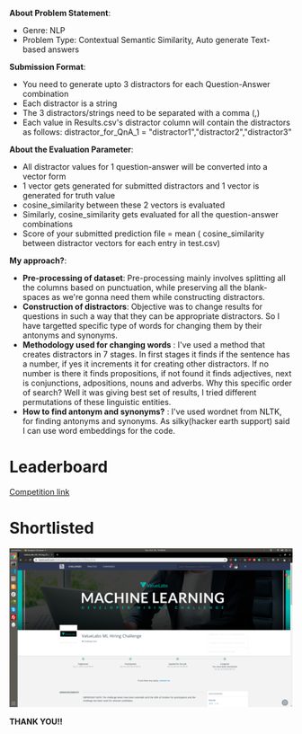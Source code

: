 **About Problem Statement**:
 - Genre: NLP
 - Problem Type: Contextual Semantic Similarity, Auto generate Text-based answers

**Submission Format**:
 - You need to generate upto 3 distractors for each Question-Answer combination
 - Each distractor is a string
 - The 3 distractors/strings need to be separated with a comma (,)
 - Each value in Results.csv's distractor column will contain the distractors as follows:
	distractor_for_QnA_1 = "distractor1","distractor2","distractor3"

**About the Evaluation Parameter**:
 - All distractor values for 1 question-answer will be converted into a vector form
 - 1 vector gets generated for submitted distractors and 1 vector is generated for truth value
 - cosine_similarity between these 2 vectors is evaluated
 - Similarly, cosine_similarity gets evaluated for all the question-answer combinations
 - Score of your submitted prediction file = mean ( cosine_similarity between distractor vectors for each entry in test.csv)

 
**My approach?**:

 - **Pre-processing of dataset**: Pre-processing mainly involves splitting all the columns based on punctuation, while preserving all the blank-spaces as we're gonna need them while constructing distractors.
 - **Construction of distractors**: Objective was to change results for questions in such a way that they can be appropriate distractors. So I have targetted specific type of words for changing them by their antonyms and synonyms. 
 - **Methodology used for changing words** : I've used a method that creates distractors in 7 stages. In first stages it finds if the sentence has a number, if yes it increments it for creating other distractors. If no number is there it finds propositions, if not found it finds adjectives, next is conjunctions, adpositions, nouns and adverbs. Why this specific order of search? Well it was giving best set of results, I tried different permutations of these linguistic entities. 
 - **How to find antonym and synonyms?** : I've used wordnet from NLTK, for finding antonyms and synonyms. As silky(hacker earth support) said I can use word embeddings for the code. 

 # Leaderboard
[Competition link](https://www.hackerearth.com/challenges/hiring/valuelabs-ml-hiring-2019/)

# Shortlisted

<img src="value_labs.png">

 **THANK YOU!!**
